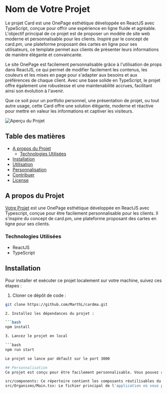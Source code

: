 # Nom de Votre Projet

Le projet Card est une OnePage esthétique développée en ReactJS avec TypeScript, conçue pour offrir une expérience en ligne fluide et agréable. L'objectif principal de ce projet est de proposer un modèle de site web moderne et personnalisable pour les clients. Inspiré par le concept de card.pm, une plateforme proposant des cartes en ligne pour ses utilisateurs, ce template permet aux clients de présenter leurs informations de manière élégante et convaincante.

Le site OnePage est facilement personnalisable grâce à l'utilisation de props dans ReactJS, ce qui permet de modifier facilement les contenus, les couleurs et les mises en page pour s'adapter aux besoins et aux préférences de chaque client. Avec une base solide en TypeScript, le projet offre également une robustesse et une maintenabilité accrues, facilitant ainsi son évolution à l'avenir.

Que ce soit pour un portfolio personnel, une présentation de projet, ou tout autre usage, cette Card offre une solution élégante, moderne et réactive pour mettre en valeur les informations et captiver les visiteurs.

![Aperçu du Projet](lien_vers_une_capture_d_ecran_ou_une_image.gif)

## Table des matières

- [A propos du Projet](#a-propos-du-projet)
  - [Technologies Utilisées](#technologies-utilisées)
- [Installation](#installation)
- [Utilisation](#utilisation)
- [Personnalisation](#personnalisation)
- [Contribuer](#contribuer)
- [License](#license)

## A propos du Projet

[Votre Projet](lien_vers_le_projet) est une OnePage esthétique développée en ReactJS avec Typescript, conçue pour être facilement personnalisable pour les clients. Il s'inspire du concept de card.pm, une plateforme proposant des cartes en ligne pour ses clients.

### Technologies Utilisées

- ReactJS
- TypeScript

## Installation

Pour installer et exécuter ce projet localement sur votre machine, suivez ces étapes :

1. Cloner ce dépôt de code :

```bash
git clone https://github.com/MarthL/cardma.git

2. Installez les dépendances du projet :

```bash
npm install

3. Lancez le projet en local

```bash
npm run start

Le projet se lance par défault sur le port 3000

## Personnalisation
Ce projet est conçu pour être facilement personnalisable. Vous pouvez ajuster les paramètres et les contenus du projet en utilisant les props. Voici quelques fichiers et répertoires clés que vous pouvez explorer pour personnaliser le projet :

src/components: Ce répertoire contient les composants réutilisables du projet.
src/Organisms/Main.tsx: Le fichier principal de l'application où vous pouvez modifier la mise en page globale et la structure. Pour ce faire, vous n'avez qu'a modifier les props
